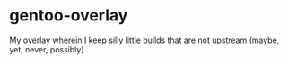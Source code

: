 gentoo-overlay
==============

My overlay wherein I keep silly little builds that are not upstream (maybe, yet, never, possibly)

